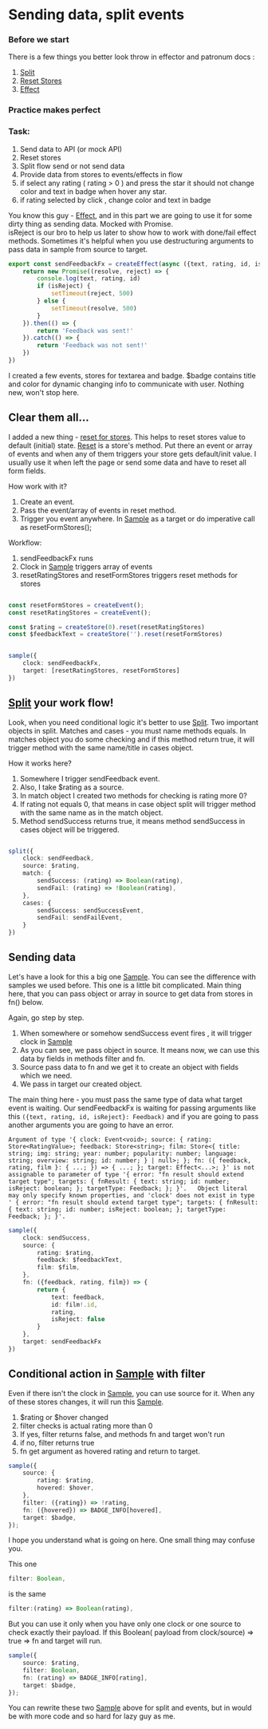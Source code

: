 # Sending data, split events

### Before we start

There is a few things you better look throw in effector and patronum docs :

1) [Split](https://effector.dev/docs/api/effector/split/)
2) [Reset Stores](https://effector.dev/docs/api/effector/store#resettriggersarray)
3) [Effect](https://effector.dev/docs/api/effector/createEffect)

### Practice makes perfect

### Task:

1) Send data to API (or mock API)
2) Reset stores
3) Split flow send or not send data
4) Provide data from stores to events/effects in flow
5) if select any rating ( rating > 0 ) and press the star it should not change color and text in badge when hover any
   star.
6) if rating selected by click , change color and text in badge

You know this guy - [Effect](https://effector.dev/docs/api/effector/createEffect), and in this part we are going to use
it for some dirty thing as sending data. Mocked with
Promise.   
isReject is our bro to help us later to show how to work with done/fail effect methods.
Sometimes it's helpful when you use destructuring arguments to pass data in sample from source to target.

```ts
export const sendFeedbackFx = createEffect(async ({text, rating, id, isReject}: Feedback) => {
    return new Promise((resolve, reject) => {
        console.log(text, rating, id)
        if (isReject) {
            setTimeout(reject, 500)
        } else {
            setTimeout(resolve, 500)
        }
    }).then(() => {
        return 'Feedback was sent!'
    }).catch(() => {
        return 'Feedback was not sent!'
    })
})

```

I created a few events, stores for textarea and badge. $badge contains title and color for dynamic changing info to
communicate with user.
Nothing new, won't stop here.

## Clear them all...

I added a new thing - [reset for  stores](https://effector.dev/docs/api/effector/store#resettriggersarray).
This helps to reset stores value to default (initial) state.
[Reset](https://effector.dev/docs/api/effector/store#resettriggersarray) is a store's method. Put there an event or
array of events and when any of them triggers your store gets default/init value.
I usually use it when left the page or send some data and have to reset all form fields.

How work with it?

1) Create an event.
2) Pass the event/array of events in reset method.
3) Trigger you event anywhere. In [Sample](https://effector.dev/docs/api/effector/sample) as a target or do imperative
   call as resetFormStores();

Workflow:

1) sendFeedbackFx runs
2) Clock in [Sample](https://effector.dev/docs/api/effector/sample) triggers array of events
3) resetRatingStores and resetFormStores triggers reset methods for stores

```ts

const resetFormStores = createEvent();
const resetRatingStores = createEvent();

const $rating = createStore(0).reset(resetRatingStores)
const $feedbackText = createStore('').reset(resetFormStores)


sample({
    clock: sendFeedbackFx,
    target: [resetRatingStores, resetFormStores]
})


```

## [Split](https://effector.dev/docs/api/effector/split/) your work flow!

Look, when you need conditional logic it's better to use [Split](https://effector.dev/docs/api/effector/split/).
Two important objects in split. Matches and cases - you must name methods equals. In matches object you do some checking
and if this method return true, it will trigger method with the same name/title in cases object.

How it works here?

1) Somewhere I trigger sendFeedback event.
2) Also, I take $rating as a source.
3) In match object I created two methods for checking is rating more 0?
4) If rating not equals 0, that means in case object split will trigger method with the same name as in the match
   object.
5) Method sendSuccess returns true, it means method sendSuccess in cases object will be triggered.

```ts

split({
    clock: sendFeedback,
    source: $rating,
    match: {
        sendSuccess: (rating) => Boolean(rating),
        sendFail: (rating) => !Boolean(rating),
    },
    cases: {
        sendSuccess: sendSuccessEvent,
        sendFail: sendFailEvent,
    }
})

```

## Sending data

Let's have a look for this a big one [Sample](https://effector.dev/docs/api/effector/sample). You can see the difference
with samples we used before. This one is a
little bit complicated.
Main thing here, that you can pass object or array in source to get data from stores in fn() below.

Again, go step by step.

1) When somewhere or somehow sendSuccess event fires , it will trigger clock
   in [Sample](https://effector.dev/docs/api/effector/sample)
2) As you can see, we pass object in source. It means now, we can use this data by fields in methods filter and fn.
3) Source pass data to fn and we get it to create an object with fields which we need.
4) We pass in target our created object.

The main thing here - you must pass the same type of data what target event is waiting.
Our sendFeedbackFx is waiting for passing arguments like this ``({text, rating, id, isReject}: Feedback)`` and if you
are going to pass another arguments you are going to have an error.

``
Argument of type '{ clock: Event<void>; source: {
rating: Store<RatingValue>;
feedback: Store<string>;
film: Store<{ title: string; img: string; year: number; popularity: number; language: string; overview: string; id: number; } | null>; };
fn: ({ feedback, rating, film }: { ...; }) => { ...; }; target: Effect<...>; }' is not assignable to parameter of type '{ error: "fn result should extend target type";
targets: { fnResult: { text: string; id: number; isReject: boolean; }; targetType: Feedback; }; }'.
  Object literal may only specify known properties, and 'clock' does not exist in type '
{ error: "fn result should extend target type"; targets: { fnResult: { text: string; id: number; isReject: boolean; }; targetType: Feedback; }; }'.
``

```ts
sample({
    clock: sendSuccess,
    source: {
        rating: $rating,
        feedback: $feedbackText,
        film: $film,
    },
    fn: ({feedback, rating, film}) => {
        return {
            text: feedback,
            id: film!.id,
            rating,
            isReject: false
        }
    },
    target: sendFeedbackFx
})
```

## Conditional action in [Sample](https://effector.dev/docs/api/effector/sample) with filter

Even if there isn't the clock in [Sample](https://effector.dev/docs/api/effector/sample), you can use source for it.
When any of these stores changes, it will run this
[Sample](https://effector.dev/docs/api/effector/sample).

1) $rating or $hover changed
2) filter checks is actual rating more than 0
3) If yes, filter returns false, and methods fn and target won't run
4) if no, filter returns true
5) fn get argument as hovered rating and return to target.

```ts
sample({
    source: {
        rating: $rating,
        hovered: $hover,
    },
    filter: ({rating}) => !rating,
    fn: ({hovered}) => BADGE_INFO[hovered],
    target: $badge,
});


```

I hope you understand what is going on here. One small thing may confuse you.

This one

```ts
filter: Boolean,
``` 

is the same

```ts
filter:(rating) => Boolean(rating),
``` 

But you can use it only when you have only one clock or one source to check exactly their payload. If this Boolean(
payload from clock/source) => true => fn and target will run.

```ts 
sample({
    source: $rating,
    filter: Boolean,
    fn: (rating) => BADGE_INFO[rating],
    target: $badge,
});


```

You can rewrite these two [Sample](https://effector.dev/docs/api/effector/sample) above for split and events, but in
would be with more code and so hard for lazy guy as me.
